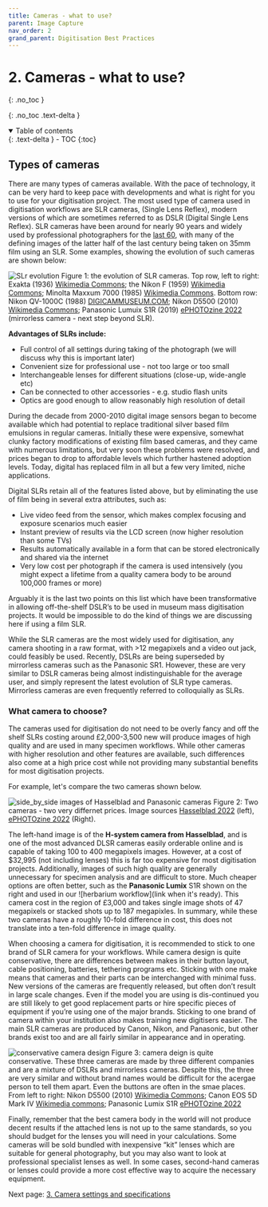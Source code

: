 ```yaml
---
title: Cameras - what to use?
parent: Image Capture
nav_order: 2
grand_parent: Digitisation Best Practices
---
```


# 2. Cameras - what to use?
{: .no_toc }

  {: .no_toc .text-delta }
<details open markdown="block">
  <summary>
    Table of contents
  </summary>
  {: .text-delta }
- TOC
{:toc}
</details>

## Types of cameras
There are many types of cameras available. With the pace of technology, it can be very hard to keep pace with developments and what is right for you to use for your digitisation project. The most used type of camera used in digitisation workflows are SLR cameras, (Single Lens Reflex), modern versions of which are sometimes referred to as DSLR (Digital Single Lens Reflex). SLR cameras have been around for nearly 90 years and widely used by professional photographers for the [last 60](https://en.wikipedia.org/wiki/Nikon_F), with many of the defining images of the latter half of the last century being taken on 35mm film using an SLR. Some examples, showing the evolution of such cameras are shown below:

![SLr evolution](/images/Photography/evolution_of_slrs.png?raw=true)
Figure 1: the evolution of SLR cameras. Top row, left to right: Exakta (1936) [Wikimedia Commons](https://commons.wikimedia.org/wiki/File:Kine_Exakta_1_1936_02.jpg); the Nikon F (1959) [Wikimedia Commons](https://commons.wikimedia.org/wiki/File:Nikon_F_SLR_camera_with_NIKKOR-S_Auto_1,4_f%3D5,8cm.JPG); Minolta Maxxum 7000 (1985) [Wikimedia Commons](https://commons.wikimedia.org/wiki/File:7K-front.jpg). Bottom row: Nikon QV-1000C (1988) [DIGICAMMUSEUM.COM](https://www.digitalkameramuseum.de/en/esvc/item/nikon-qv-1000c-1988); Nikon D5500 (2010) [Wikimedia Commons](https://commons.wikimedia.org/wiki/File:2017_Nikon_D5500.jpg); Panasonic Lumuix S1R (2019) [ePHOTOzine 2022](https://www.ephotozine.com/articles/panasonic-lumix-s1r-review-33389/images/1000-Panasonic-Lumix-S1R-with-24-105mm-f4-4_1553096393.jpg) (mirrorless camera - next step beyond SLR).

**Advantages of SLRs include:**
* Full control of all settings during taking of the photograph (we will discuss why this is important later)
* Convenient size for professional use - not too large or too small
* Interchangeable lenses for different situations (close-up, wide-angle etc)
* Can be connected to other accessories - e.g. studio flash units
* Optics are good enough to allow reasonably high resolution of detail

During the decade from 2000-2010 digital image sensors began to become available which had potential to replace traditional silver based film emulsions in regular cameras. Initially these were expensive, somewhat clunky factory modifications of existing film based cameras, and they came with numerous limitations, but very soon these problems were resolved, and prices began to drop to affordable levels which further hastened adoption levels. Today, digital has replaced film in all but a few very limited, niche applications.

Digital SLRs retain all of the features listed above, but by eliminating the use of film being in several extra attributes, such as:
* Live video feed from the sensor, which makes complex focusing and exposure scenarios much easier
* Instant preview of results via the LCD screen (now higher resolution than some TVs)
* Results automatically available in a form that can be stored electronically and shared via the internet
* Very low cost per photograph if the camera is used intensively (you might expect a lifetime from a quality camera body to be around 100,000 frames or more)

Arguably it is the last two points on this list which have been transformative in allowing off-the-shelf DSLR’s to be used in museum mass digitisation projects. It would be impossible to do the kind of things we are discussing here if using a film SLR.

While the SLR cameras are the most widely used for digitisation, any camera shooting in a raw format, with >12 megapixels and a video out jack, could feasibly be used. Recently, DSLRs are being superseded by mirrorless cameras such as the Panasonic SR1. However, these are very similar to DSLR cameras being almost indistinguishable for the average user, and simply represent the latest evolution of SLR type cameras. Mirrorless cameras are even frequently referred to colloquially as SLRs.

### What camera to choose?
The cameras used for digitisation do not need to be overly fancy and off the shelf SLRs costing around £2,000-3,500 new will produce images of high quality and are used in many specimen workflows. While other cameras with higher resolution and other features are available, such differences also come at a high price cost while not providing many substantial benefits for most digitisation projects.

For example, let's compare the two cameras shown below.

![side_by_side images of Hasselblad and Panasonic cameras](/images/Photography/hassleblad_vs_panasonic.png?raw=true)
Figure 2: Two cameras - two very differnet prices. Image sources [Hasselblad 2022](https://cdn.hasselblad.com/f/77891/2048x1075/2f39dbdf34/h6d_front_darkgrey.jpg) (left), [ePHOTOzine 2022](https://www.ephotozine.com/articles/panasonic-lumix-s1r-review-33389/images/1000-Panasonic-Lumix-S1R-with-24-105mm-f4-4_1553096393.jpg) (Right).

The left-hand image is of the **H-system camera from Hasselblad**, and is one of the most advanced DLSR cameras easily orderable online and is capable of taking 100 to 400 megapixels images. However, at a cost of $32,995 (not including lenses) this is far too expensive for most digitisation projects. Additionally, images of such high quality are generally unnecessary for specimen analysis and are difficult to store. Much cheaper options are often better, such as the **Panasonic Lumix** S1R shown on the right and used in our ![herbarium workflow](link when it's ready). This camera cost in the region of £3,000 and takes single image shots of 47 megapixels or stacked shots up to 187 megapixles. In summary, while these two cameras have a roughly 10-fold difference in cost, this does not translate into a ten-fold difference in image quality.

When choosing a camera for digitisation, it is recommended to stick to one brand of SLR camera for your workflows. While camera design is quite conservative, there are differences between makes in their button layout, cable positioning, batteries, tethering programs etc. Sticking with one make means that cameras and their parts can be interchanged with minimal fuss. New versions of the cameras are frequently released, but often don’t result in large scale changes. Even if the model you are using is dis-continued you are still likely to get good replacement parts or hire specific pieces of equipment if you’re using one of the major brands. Sticking to one brand of camera within your institution also makes training new digitisers easier. The main SLR cameras are produced by Canon, Nikon, and Panasonic, but other brands exist too and are all fairly similar in appearance and in operating.

![conservative camera design](/images/Photography/conservation_camera_design.png?raw=true)
Figure 3: camera deign is quite conservative. These three cameras are made by three different companies and are a mixture of DSLRs and mirrorless cameras. Despite this, the three are very similar and without brand names would be difficult for the acergae person to tell them apart. Even the buttons are often in the smae places. From left to right: Nikon D5500 (2010) [Wikimedia Commons](https://commons.wikimedia.org/wiki/File:2017_Nikon_D5500.jpg); Canon EOS 5D Mark IV [Wikimedia commons](https://commons.wikimedia.org/wiki/File:Canon_EOS_5D_Mark_IV_and_EF_11-24mm_F4L_USM.jpg); Panasonic Lumix S1R [ePHOTOzine 2022](https://www.ephotozine.com/articles/panasonic-lumix-s1r-review-33389/images/1000-Panasonic-Lumix-S1R-with-24-105mm-f4-4_1553096393.jpg)

Finally, remember that the best camera body in the world will not produce decent results if the attached lens is not up to the same standards, so you should budget for the lenses you will need in your calculations. Some cameras will be sold bundled with inexpensive “kit” lenses which are suitable for general photography, but you may also want to look at professional specialist lenses as well. In some cases, second-hand cameras or lenses could provide a more cost effective way to acquire the necessary equipment.

Next page: [3. Camera settings and specifications](https://dissco.github.io/SpecimenImageCapture/camera_and_image_specifications.html)
